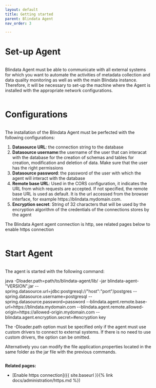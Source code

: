 ```yaml
---
layout: default
title: Getting started
parent: Blindata Agent
nav_order: 3

---
```

# Set-up Agent

<div style="display: flex; flex-direction: row-reverse; align-items: flex-start;">
    <div style="flex-grow: 2; margin-right: 1.5em;">
        <p>
        Blindata Agent must be able to communicate with all external systems for which you want to automate the activities of metadata collection and data quality monitoring as well as with the main Blindata instance. Therefore, it will be necessary to set-up the machine where the Agent is installed with the appropriate network configurations.
        </p>
    </div>
</div>


# Configurations


<div style="display: flex; flex-direction: row-reverse; align-items: flex-start;">
    <div style="flex-grow: 2; margin-right: 1.5em;">
        <p>
        The installation of the Blindata Agent must be perfected with the following configurations:
        </p>
        <ol>
            <li><b>Datasource URL</b>: the connection string to the database</li>
            <li><b>Datasource username</b>:the username of the user that can interacat with the database for the creation of schemas and tables for creation, modification and deletion of data. Make sure that the user has the right permissions</li>
            <li><b>Datasource password</b>: the password of the user with which the agent will interact with the database</li>
            <li><b>Remote base URL</b>: Used in the CORS configuration, it indicates the URL from which requests are accepted. If not specified, the remote base URL is used as default. It is the url accessed from the browser interface, for example https://blindata.mydomain.com.</li>
            <li><b>Encryption secret</b>: String of 32 characters that will be used by the encryption algorithm of the credentials of the connections stores by the agent  
            </li>
        </ol>
         <p>
        The Blindata Agent agent connection is http, see related pages below to enable https connection
        </p>
    </div>
</div>


# Start Agent

<div style="display: flex; flex-direction: row-reverse; align-items: flex-start;">
    <div style="flex-grow: 2; margin-right: 1.5em;">
        <p> 
        The agent is started with the following command:
        </p>
        <p>
        java -Dloader.path=path/to/blindata-agent/lib/
        -jar blindata-agent-"VERSION".jar
        --spring.datasource.url=jdbc:postgresql://"host":"port"/postgres
        --spring.datasource.username=postgresql
        --spring.datasource.password=password
        --blindata.agent.remote.base-url=https://blindata.mydomain.com
        --blindata.agent.remote.allowed-origin=https://allowed-origin.mydomain.com
        --blindata.agent.encryption.secret=#encryption key
        </p>
        <p>The -Dloader.path option must be specified only if the agent must use custom drivers to connect to external systems. If there is no need to use custom drivers, the option can be omitted.</p>
        <p>Alternatively you can modify the file application.properties located in the same folder as the jar file with the previous commands.</p>
    </div>
</div>


**Related pages:**

- [Enable https connection]({{ site.baseurl }}{% link docs/administration/https.md %})

